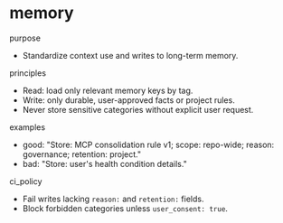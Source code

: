 # memory

purpose

- Standardize context use and writes to long-term memory.

principles

- Read: load only relevant memory keys by tag.
- Write: only durable, user-approved facts or project rules.
- Never store sensitive categories without explicit user request.

examples

- good: "Store: MCP consolidation rule v1; scope: repo-wide; reason: governance; retention: project."
- bad: "Store: user's health condition details."

ci_policy

- Fail writes lacking `reason:` and `retention:` fields.
- Block forbidden categories unless `user_consent: true`.

